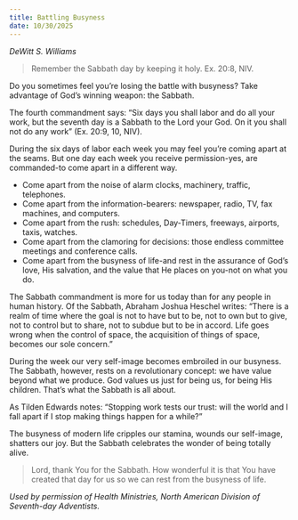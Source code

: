 ```yaml
---
title: Battling Busyness
date: 10/30/2025
---
```


_DeWitt S. Williams_

> <p></p>
> Remember the Sabbath day by keeping it holy. Ex. 20:8, NIV.

Do you sometimes feel you’re losing the battle with busyness? Take advantage of God’s winning weapon: the Sabbath.

The fourth commandment says: “Six days you shall labor and do all your work, but the seventh day is a Sabbath to the Lord your God. On it you shall not do any work” (Ex. 20:9, 10, NIV).

During the six days of labor each week you may feel you’re coming apart at the seams. But one day each week you receive permission-yes, are commanded-to come apart in a different way.

- Come apart from the noise of alarm clocks, machinery, traffic, telephones.
- Come apart from the information-bearers: newspaper, radio, TV, fax machines, and computers.
- Come apart from the rush: schedules, Day-Timers, freeways, airports, taxis, watches.
- Come apart from the clamoring for decisions: those endless committee meetings and conference calls.
- Come apart from the busyness of life-and rest in the assurance of God’s love, His salvation, and the value that He places on you-not on what you do.

The Sabbath commandment is more for us today than for any people in human history. Of the Sabbath, Abraham Joshua Heschel writes: “There is a realm of time where the goal is not to have but to be, not to own but to give, not to control but to share, not to subdue but to be in accord. Life goes wrong when the control of space, the acquisition of things of space, becomes our sole concern.”

During the week our very self-image becomes embroiled in our busyness. The Sabbath, however, rests on a revolutionary concept: we have value beyond what we produce. God values us just for being us, for being His children. That’s what the Sabbath is all about.

As Tilden Edwards notes: “Stopping work tests our trust: will the world and I fall apart if I stop making things happen for a while?”

The busyness of modern life cripples our stamina, wounds our self-image, shatters our joy. But the Sabbath celebrates the wonder of being totally alive.

> <callout></callout>
> Lord, thank You for the Sabbath. How wonderful it is that You have created that day for us so we can rest from the busyness of life.

_Used by permission of Health Ministries, North American Division of Seventh-day Adventists._